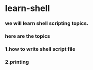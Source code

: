 # learn-shell

### we will learn shell scripting topics.

### here are the topics

### 1.how to write shell script file

### 2.printing

